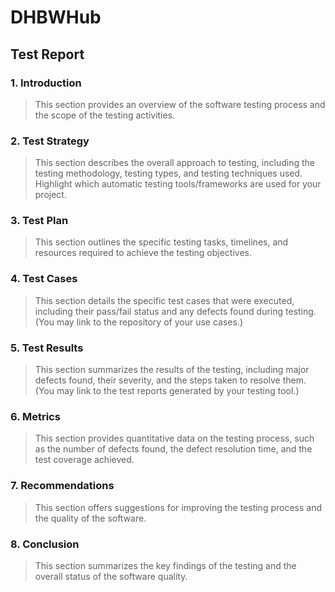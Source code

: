# DHBWHub
## Test Report

### 1. Introduction
> This section provides an overview of the software testing process and the scope of the testing activities.
> 
### 2. Test Strategy
> This section describes the overall approach to testing, including the testing methodology, testing types, and testing techniques used. Highlight which automatic testing tools/frameworks are used for your project. 

### 3. Test Plan
> This section outlines the specific testing tasks, timelines, and resources required to achieve the testing objectives.

### 4. Test Cases
> This section details the specific test cases that were executed, including their pass/fail status and any defects found during testing. (You may link to the repository of your use cases.)

### 5. Test Results 
> This section summarizes the results of the testing, including major defects found, their severity, and the steps taken to resolve them. (You may link to the test reports generated by your testing tool.)

### 6. Metrics
> This section provides quantitative data on the testing process, such as the number of defects found, the defect resolution time, and the test coverage achieved.

### 7. Recommendations
> This section offers suggestions for improving the testing process and the quality of the software.

### 8. Conclusion
> This section summarizes the key findings of the testing and the overall status of the software quality.
